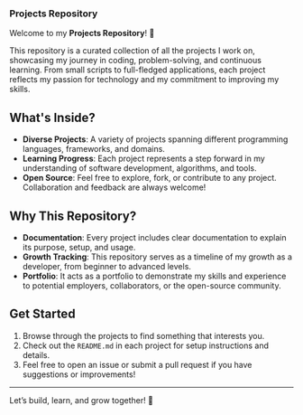 ### Projects Repository

Welcome to my **Projects Repository**! 🚀  

This repository is a curated collection of all the projects I work on, showcasing my journey in coding, problem-solving, and continuous learning. From small scripts to full-fledged applications, each project reflects my passion for technology and my commitment to improving my skills.

## What's Inside?
- **Diverse Projects**: A variety of projects spanning different programming languages, frameworks, and domains.
- **Learning Progress**: Each project represents a step forward in my understanding of software development, algorithms, and tools.
- **Open Source**: Feel free to explore, fork, or contribute to any project. Collaboration and feedback are always welcome!

## Why This Repository?
- **Documentation**: Every project includes clear documentation to explain its purpose, setup, and usage.
- **Growth Tracking**: This repository serves as a timeline of my growth as a developer, from beginner to advanced levels.
- **Portfolio**: It acts as a portfolio to demonstrate my skills and experience to potential employers, collaborators, or the open-source community.

## Get Started
1. Browse through the projects to find something that interests you.
2. Check out the `README.md` in each project for setup instructions and details.
3. Feel free to open an issue or submit a pull request if you have suggestions or improvements!

---

Let’s build, learn, and grow together! 🌟  
